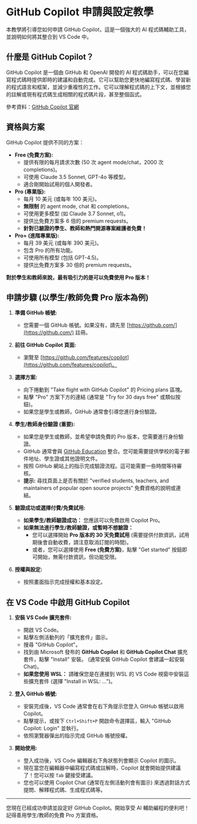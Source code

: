 # GitHub Copilot 申請與設定教學

本教學將引導您如何申請 GitHub Copilot，這是一個強大的 AI 程式碼輔助工具，並說明如何將其整合到 VS Code 中。

## 什麼是 GitHub Copilot？

GitHub Copilot 是一個由 GitHub 和 OpenAI 開發的 AI 程式碼助手，可以在您編寫程式碼時提供即時的建議和自動完成。它可以幫助您更快地編寫程式碼、學習新的程式語言和框架，並減少重複性的工作。它可以理解程式碼的上下文，並根據您的註解或現有程式碼生成相關的程式碼片段，甚至整個函式。

參考資料：[GitHub Copilot 官網](https://github.com/features/copilot)

## 資格與方案

GitHub Copilot 提供不同的方案：

*   **Free (免費方案):**
    *   提供有限的每月請求次數 (50 次 agent mode/chat，2000 次 completions)。
    *   可使用 Claude 3.5 Sonnet, GPT-4o 等模型。
    *   適合剛開始試用的個人開發者。
*   **Pro (專業版):**
    *   每月 10 美元 (或每年 100 美元)。
    *   **無限制** 的 agent mode, chat 和 completions。
    *   可使用更多模型 (如 Claude 3.7 Sonnet, o1)。
    *   提供比免費方案多 6 倍的 premium requests。
    *   **針對已驗證的學生、教師和熱門開源專案維護者免費！**
*   **Pro+ (進階專業版):**
    *   每月 39 美元 (或每年 390 美元)。
    *   包含 Pro 的所有功能。
    *   可使用所有模型 (包括 GPT-4.5)。
    *   提供比免費方案多 30 倍的 premium requests。

**對於學生和教師來說，最有吸引力的是可以免費使用 Pro 版本！**

## 申請步驟 (以學生/教師免費 Pro 版本為例)

1.  **準備 GitHub 帳號:**
    *   您需要一個 GitHub 帳號。如果沒有，請先至 [https://github.com/](https://github.com/) 註冊。

2.  **前往 GitHub Copilot 頁面:**
    *   瀏覽至 [https://github.com/features/copilot](https://github.com/features/copilot)。

3.  **選擇方案:**
    *   向下捲動到 "Take flight with GitHub Copilot" 的 Pricing plans 區塊。
    *   點擊 "Pro" 方案下方的連結 (通常是 "Try for 30 days free" 或類似按鈕)。
    *   如果您是學生或教師，GitHub 通常會引導您進行身份驗證。

4.  **學生/教師身份驗證 (重要):**
    *   如果您是學生或教師，並希望申請免費的 Pro 版本，您需要進行身份驗證。
    *   GitHub 通常會與 [GitHub Education](https://education.github.com/) 整合。您可能需要提供學校的電子郵件地址、學生證或其他證明文件。
    *   按照 GitHub 網站上的指示完成驗證流程。這可能需要一些時間等待審核。
    *   **提示:** 尋找頁面上是否有關於 "verified students, teachers, and maintainers of popular open source projects" 免費資格的說明或連結。

5.  **驗證成功或選擇付費/免費試用:**
    *   **如果學生/教師驗證成功：** 您應該可以免費啟用 Copilot Pro。
    *   **如果無法進行學生/教師驗證，或暫時不想驗證：**
        *   您可以選擇開始 **Pro 版本的 30 天免費試用** (需要提供付款資訊，試用期後會自動收費，請注意取消訂閱的時間)。
        *   或者，您可以選擇使用 **Free (免費方案)**，點擊 "Get started" 按鈕即可開始，無需付款資訊，但功能受限。

6.  **授權與設定:**
    *   按照畫面指示完成授權和基本設定。

## 在 VS Code 中啟用 GitHub Copilot

1.  **安裝 VS Code 擴充套件:**
    *   開啟 VS Code。
    *   點擊左側活動列的「擴充套件」圖示。
    *   搜尋 "GitHub Copilot"。
    *   找到由 Microsoft 發布的 **GitHub Copilot** 和 **GitHub Copilot Chat** 擴充套件，點擊 "Install" 安裝。 (通常安裝 GitHub Copilot 會建議一起安裝 Chat)。
    *   **如果您使用 WSL：** 請確保您是在連接到 WSL 的 VS Code 視窗中安裝這些擴充套件 (選擇 "Install in WSL: ...")。

2.  **登入 GitHub 帳號:**
    *   安裝完成後，VS Code 通常會在右下角提示您登入 GitHub 帳號以啟用 Copilot。
    *   點擊提示，或按下 `Ctrl+Shift+P` 開啟命令選擇區，輸入 "GitHub Copilot: Login" 並執行。
    *   依照瀏覽器彈出的指示完成 GitHub 帳號授權。

3.  **開始使用:**
    *   登入成功後，VS Code 編輯器右下角狀態列會顯示 Copilot 的圖示。
    *   現在當您在編輯器中編寫程式碼或註解時，Copilot 就會開始提供建議了！您可以按 `Tab` 鍵接受建議。
    *   您也可以使用 Copilot Chat (通常在左側活動列會有圖示) 來透過對話方式提問、解釋程式碼、生成程式碼等。

---

您現在已經成功申請並設定好 GitHub Copilot。開始享受 AI 輔助編程的便利吧！記得善用學生/教師的免費 Pro 方案資格。 